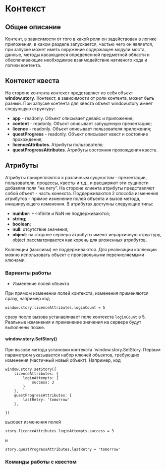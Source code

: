 # Контекст

## Общее описание

Контент, в зависимости от  того в какой роли он задействован в логике приложения, в каком разделе запускается, частью чего он является, при запуске может иметь окружение содержащее модули моста, данные, методы касающиеся определенной предметной области и обеспечивающие необходимое взаимодействие нативного кода и логики контента.

## Контекст квеста

На стороне контента контекст представляет из себя объект **window.story**.
Контекст, в зависимости от роли контента, может быть разный.
При запуске контента для квеста объект window.story имеет следующую структуру:

* **app** - readonly. Объект описывает девайс и приложение;
* **content** - readonly. Объект описывает запущенную презентацию;
* **licence** - readonly. Объект описывает пользователя приложения;
* **questProgress** - readonly. Объект описывает квест и состояние прохождения;
* **licenceAttributes**. Атрибуты пользователя;
* **questProgressAttributes**. Атрибуты состояния прохождения квеста.

## Атрибуты

Атрибуты прикрепляются к различным сущностям - презентации, пользователи, процессы, квесты и т.д., и расширяют эти сущности добавляя поля “на лету”.
На стороне клиента атрибуты представляют собой объект - часть конекста.
Поддерживаются 2 способа изменения атрибутов - прямое изменение полей объекта и вызов метода, инициирующего изменения.
В атрибутах доступны следующие типы:

* **number**: +-Infinite и NaN не поддерживаются;
* **string**;
* **boolean**;
* **null**: отсутствие значения;
* **object**:  на стороне сервера атрибуты имеют иерархичную структуру, object рассматривается как корень для вложенных атрибутов.

Коллекции (массивы) не поддерживаются. Для реализации коллекции можно использовать объект с произвольными перечисляемыми ключами.

### Варианты работы

* Изменение полей объекта

При прямом изменении полей контекста, изменения применяются сразу, например код

`window.story.licenceAttributes.loginCount = 5`

сразу после вызова устанавливает поле контекста `loginCount` в 5. Реальные изменения и применение значения на сервере будут выполнены позже.

#### window.story.SetStory()

При вызове метода установки контекста `window.story.SetStory.
Первым параметром указывается набор ключей объектов, требующих изменения (частичный новый объект). Например, код

    window.story.setStory({
        licenceAttributes: {
            loginAttempts: {
                success: 3
            }
        },
        questProgressAttributes: {
            lastRetry: 'tomorrow'
        },

    })

вызовет изменения полей

`story.licenceAttributes.loginAttempts.success = 3`

 и

`story.questProgressAttributes.lastRetry = 'tomorrow'`

### Команды работы с квестом
